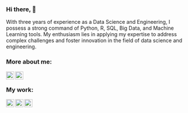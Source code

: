 ### Hi there, 👋

With three years of experience as a Data Science and Engineering, I possess a strong command of Python, R, SQL, Big Data, and Machine Learning tools. My enthusiasm lies in applying my expertise to address complex challenges and foster innovation in the field of data science and engineering.

### More about me:
[<img align="left" width="22px" src="https://cdn4.iconfinder.com/data/icons/web-ui-color/128/Globe-256.png" />][website]
[<img align="left" width="22px" src="https://cdn2.iconfinder.com/data/icons/social-media-2285/512/1_Linkedin_unofficial_colored_svg-512.png" />][linkedin]

<br />

### My work:
[<img align="left" width="22px" src="https://cdn4.iconfinder.com/data/icons/logos-and-brands/512/285_R_Project_logo-256.png" />][rpubs]
[<img align="left" width="22px" src="https://cdn2.iconfinder.com/data/icons/mixd/512/3_tableau-256.png" />][tableau]
[<img align="left" width="22px" src="https://cdn4.iconfinder.com/data/icons/logos-and-brands/512/189_Kaggle_logo_logos-256.png" />][kaggle]

<br />

[linkedin]: https://www.linkedin.com/in/tbrk1608
[rpubs]: https://rpubs.com/tbrk1608
[tableau]: https://public.tableau.com/app/profile/tbrk1608
[website]: http://sites.google.com/view/tbrk1608
[kaggle]: https://www.kaggle.com/tbrk16
<!---
tbrk1608/tbrk1608 is a ✨ special ✨ repository because its `README.md` (this file) appears on your GitHub profile.
You can click the Preview link to take a look at your changes.
--->
